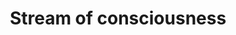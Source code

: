 ---
title: Stream of consciousness
layout: layouts/stream.njk
eleventyExcludeFromCollections: true
---
